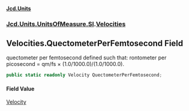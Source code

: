 #### [Jcd.Units](index.md 'index')
### [Jcd.Units.UnitsOfMeasure.SI](Jcd.Units.UnitsOfMeasure.SI.md 'Jcd.Units.UnitsOfMeasure.SI').[Velocities](Velocities.md 'Jcd.Units.UnitsOfMeasure.SI.Velocities')

## Velocities.QuectometerPerFemtosecond Field

quectometer per femtosecond defined such that: rontometer per picosecond = qm/fs × (1.0/1000.0)/(1.0/1000.0).

```csharp
public static readonly Velocity QuectometerPerFemtosecond;
```

#### Field Value
[Velocity](Velocity.md 'Jcd.Units.UnitTypes.Velocity')